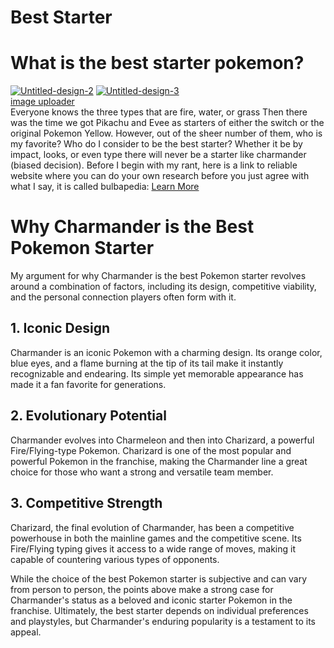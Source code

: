 # Best Starter
<!DOCTYPE html>
<html>
  <head>
  </head>
  <body>
    <h1>What is the best starter pokemon?</h1>
    <a href="https://ibb.co/zP9dfyP"><img src="https://i.ibb.co/Zc49Tnc/Untitled-design-2.png" alt="Untitled-design-2" border="0"></a>
   <a href="https://ibb.co/2hR88PT"><img src="https://i.ibb.co/XL6yypq/Untitled-design-3.png" alt="Untitled-design-3" border="0"></a><br /><a target='_blank' href='https://imgbb.com/'>image uploader</a><br />
    <p1>Everyone knows the three types that are fire, water, or grass  Then there was the time we got Pikachu and Evee as starters of either the switch or the original Pokemon Yellow. However, out of the sheer number of them, who is my favorite? Who do I consider to be the best starter? Whether it be by impact, looks, or even type there will never be a starter like charmander (biased decision). Before I begin with my rant, here is a link to reliable website where you can do your own research before you just agree with what I say, it is called bulbapedia: 
<a href="https://bulbapedia.bulbagarden.net/wiki/Main_Page" target="_blank">Learn More</a>      
  </body>
<html>
<body>
    <h1>Why Charmander is the Best Pokemon Starter</h1>
    <p>My argument for why Charmander is the best Pokemon starter revolves around a combination of factors, including its design, competitive viability, and the personal connection players often form with it.</p>
    <h2>1. Iconic Design</h2>
    <p>Charmander is an iconic Pokemon with a charming design. Its orange color, blue eyes, and a flame burning at the tip of its tail make it instantly recognizable and endearing. Its simple yet memorable appearance has made it a fan favorite for generations.</p>
    <h2>2. Evolutionary Potential</h2>
    <p>Charmander evolves into Charmeleon and then into Charizard, a powerful Fire/Flying-type Pokemon. Charizard is one of the most popular and powerful Pokemon in the franchise, making the Charmander line a great choice for those who want a strong and versatile team member.</p>
    <h2>3. Competitive Strength</h2>
    <p>Charizard, the final evolution of Charmander, has been a competitive powerhouse in both the mainline games and the competitive scene. Its Fire/Flying typing gives it access to a wide range of moves, making it capable of countering various types of opponents.</p>
    <!-- Include additional points as needed -->
    <p>While the choice of the best Pokemon starter is subjective and can vary from person to person, the points above make a strong case for Charmander's status as a beloved and iconic starter Pokemon in the franchise. Ultimately, the best starter depends on individual preferences and playstyles, but Charmander's enduring popularity is a testament to its appeal.</p>
</body>
</html>
